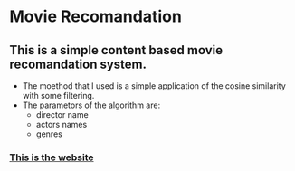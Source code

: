 # Movie Recomandation 

## **This is a simple content based movie recomandation system.**
* The moethod that I used is a simple application of the cosine similarity with some filtering.
* The parametors of the algorithm are:
    - director name
    - actors names
    - genres
    
### [This is the website](http://mateis.pythonanywhere.com/)